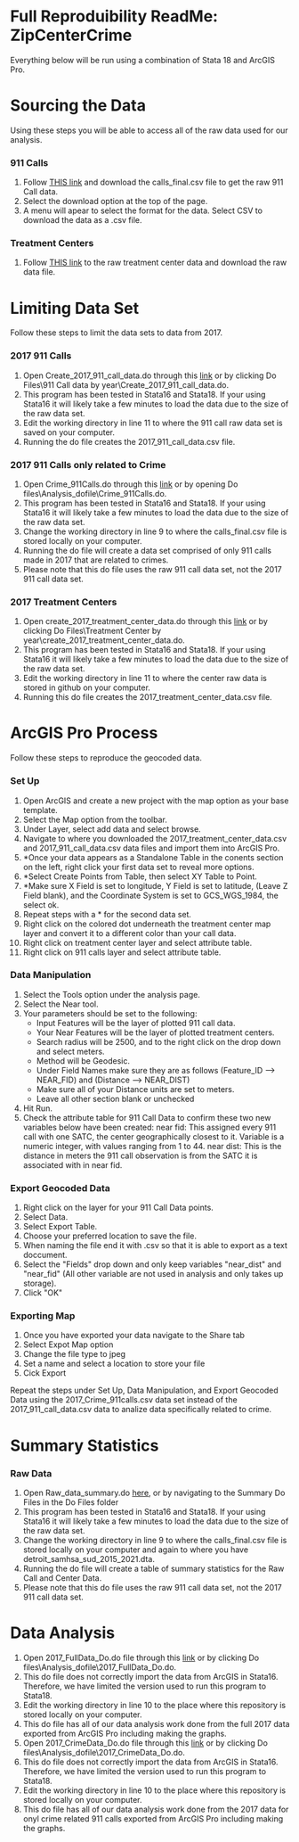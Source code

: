 # Full Reproduibility ReadMe: ZipCenterCrime
Everything below will be run using a combination of Stata 18 and ArcGIS Pro.

# Sourcing the Data 
Using these steps you will be able to access all of the raw data used for our analysis.
### 911 Calls
1. Follow [THIS link](https://www.dropbox.com/scl/fi/mvlni30fz74qx4fclofmc/calls_final.csv?rlkey=drs9rkqlgyo9i8gsf9823prof&dl=0) and download the calls_final.csv file to get the raw 911 Call data.
2. Select the download option at the top of the page.
3. A menu will apear to select the format for the data. Select CSV to download the data as a .csv file.
### Treatment Centers
1. Follow [THIS link](https://github.com/ecn310/course-project-zipcentercrime/blob/main/Reproducibility%20Package/RawData/detroit_samhsa_sud_2015_2021.dta) to the raw treatment center data and download the raw data file.
# Limiting Data Set
Follow these steps to limit the data sets to data from 2017.
### 2017 911 Calls
1. Open Create_2017_911_call_data.do through this [link](https://github.com/ecn310/course-project-zipcentercrime/blob/main/Reproducibility%20Package/Do%20files/911%20Call%20data%20by%20year/Create_2017_911_call_data.do) or by clicking Do Files\911 Call data by year\Create_2017_911_call_data.do.
2. This program has been tested in Stata16 and Stata18. If your using Stata16 it will likely take a few minutes to load the data due to the size of the raw data set.
3. Edit the working directory in line 11 to where the 911 call raw data set is saved on your computer.
4. Running the do file creates the 2017_911_call_data.csv file.
### 2017 911 Calls only related to Crime
1. Open Crime_911Calls.do through this [link](https://github.com/ecn310/course-project-zipcentercrime/blob/main/Reproducibility%20Package/Do%20files/Analysis_dofiles/Crime_911calls.do) or by opening Do files\Analysis_dofile\Crime_911Calls.do.
2. This program has been tested in Stata16 and Stata18. If your using Stata16 it will likely take a few minutes to load the data due to the size of the raw data set.
3. Change the working directory in line 9 to where the calls_final.csv file is stored locally on your computer.
4. Running the do file will create a data set comprised of only 911 calls made in 2017 that are related to crimes.
5. Please note that this do file uses the raw 911 call data set, not the 2017 911 call data set.
### 2017 Treatment Centers
1. Open create_2017_treatment_center_data.do through this [link](https://github.com/ecn310/course-project-zipcentercrime/blob/main/Reproducibility%20Package/Do%20files/Treatment%20Center%20by%20year/create_2017_treatment_center_data.do) or by clicking Do Files\Treatment Center by year\create_2017_treatment_center_data.do.
2. This program has been tested in Stata16 and Stata18. If your using Stata16 it will likely take a few minutes to load the data due to the size of the raw data set.
3. Edit the working directory in line 11 to where the center raw data is stored in github on your computer.
4. Running this do file creates the 2017_treatment_center_data.csv file.
# ArcGIS Pro Process
Follow these steps to reproduce the geocoded data. 
### Set Up
1. Open ArcGIS and create a new project with the map option as your base template.
2. Select the Map option from the toolbar.
3. Under Layer, select add data and select browse.
4. Navigate to where you downloaded the 2017_treatment_center_data.csv and 2017_911_call_data.csv data files and import them into ArcGIS Pro.
5. *Once your data appears as a Standalone Table in the conents section on the left, right click your first data set to reveal more options.
6. *Select Create Points from Table, then select XY Table to Point.
7. *Make sure X Field is set to longitude, Y Field is set to latitude, (Leave Z Field blank), and the Coordinate System is set to GCS_WGS_1984, the select ok.
8. Repeat steps with a * for the second data set.
9. Right click on the colored dot underneath the treatment center map layer and convert it to a different color than your call data.
10. Right click on treatment center layer and select attribute table.
11. Right click on 911 calls layer and select attribute table.
### Data Manipulation
1. Select the Tools option under the analysis page.
2. Select the Near tool.
3. Your parameters should be set to the following:
     - Input Features will be the layer of plotted 911 call data.
     - Your Near Features will be the layer of plotted treatment centers.
     - Search radius will be 2500, and to the right click on the drop down and select meters.
     - Method will be Geodesic.
     - Under Field Names make sure they are as follows (Feature_ID --> NEAR_FID) and (Distance --> NEAR_DIST)
     - Make sure all of your Distance units are set to meters.
     - Leave all other section blank or unchecked
4. Hit Run.
5. Check the attribute table for 911 Call Data to confirm these two new variables below have been created:
near fid: This assigned every 911 call with one SATC, the center geographically closest to it. Variable is a numeric integer, with values ranging from 1 to 44.
near dist: This is the distance in meters the 911 call observation is from the SATC it is associated with in near fid.
### Export Geocoded Data
1. Right click on the layer for your 911 Call Data points.
2. Select Data.
3. Select Export Table.
4. Choose your preferred location to save the file.
5. When naming the file end it with .csv so that it is able to export as a text doccument.
6. Select the "Fields" drop down and only keep variables "near_dist" and "near_fid" (All other variable are not used in analysis and only takes up storage).
7. Click "OK"
### Exporting Map
1. Once you have exported your data navigate to the Share tab
2. Select Expot Map option
3. Change the file type to jpeg
4. Set a name and select a location to store your file
5. Cick Export

Repeat the steps under Set Up, Data Manipulation, and Export Geocoded Data using the 2017_Crime_911calls.csv data set instead of the 2017_911_call_data.csv data to analize data specifically related to crime.

# Summary Statistics
### Raw Data 
1. Open Raw_data_summary.do [here](https://github.com/ecn310/course-project-zipcentercrime/blob/main/Reproducibility%20Package/Do%20files/Summary_dofiles/Raw_data_summary.do), or by navigating to the Summary Do Files in the Do Files folder
2. This program has been tested in Stata16 and Stata18. If your using Stata16 it will likely take a few minutes to load the data due to the size of the raw data set.
3. Change the working directory in line 9 to where the calls_final.csv file is stored locally on your computer and again to where you have detroit_samhsa_sud_2015_2021.dta.
4. Running the do file will create a table of summary statistics for the Raw Call and Center Data.
5. Please note that this do file uses the raw 911 call data set, not the 2017 911 call data set.

# Data Analysis
1. Open 2017_FullData_Do.do file through this [link](https://github.com/ecn310/course-project-zipcentercrime/blob/main/Reproducibility%20Package/Do%20files/Analysis_dofiles/2017_FullData_Do.do) or by clicking Do files\Analysis_dofile\2017_FullData_Do.do.
2. This do file does not correctly import the data from ArcGIS in Stata16. Therefore, we have limited the version used to run this program to Stata18.
3. Edit the working directory in line 10 to the place where this repository is stored locally on your computer.
4. This do file has all of our data analysis work done from the full 2017 data exported from ArcGIS Pro including making the graphs.
5. Open 2017_CrimeData_Do.do file through this [link](https://github.com/ecn310/course-project-zipcentercrime/blob/main/Reproducibility%20Package/Do%20files/Analysis_dofiles/2017_CrimeData_Do.do) or by clicking Do files\Analysis_dofile\2017_CrimeData_Do.do.
2. This do file does not correctly import the data from ArcGIS in Stata16. Therefore, we have limited the version used to run this program to Stata18.
3. Edit the working directory in line 10 to the place where this repository is stored locally on your computer.
4. This do file has all of our data analysis work done from the 2017 data for onyl crime related 911 calls exported from ArcGIS Pro including making the graphs.
